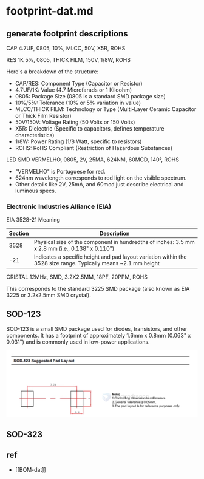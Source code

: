 
# footprint-dat.md


## generate footprint descriptions 

CAP 4.7UF, 0805, 10%, MLCC, 50V, X5R, ROHS

RES 1K 5%, 0805, THICK FILM, 150V, 1/8W, ROHS

Here's a breakdown of the structure:

- CAP/RES: Component Type (Capacitor or Resistor)
- 4.7UF/1K: Value (4.7 Microfarads or 1 Kiloohm)
- 0805: Package Size (0805 is a standard SMD package size)
- 10%/5%: Tolerance (10% or 5% variation in value)
- MLCC/THICK FILM: Technology or Type (Multi-Layer Ceramic Capacitor or Thick Film Resistor)
- 50V/150V: Voltage Rating (50 Volts or 150 Volts)
- X5R: Dielectric (Specific to capacitors, defines temperature characteristics)
- 1/8W: Power Rating (1/8 Watt, specific to resistors)
- ROHS: RoHS Compliant (Restriction of Hazardous Substances)

LED SMD VERMELHO, 0805, 2V, 25MA, 624NM, 60MCD, 140°, ROHS

- "VERMELHO" is Portuguese for red.
- 624nm wavelength corresponds to red light on the visible spectrum.
- Other details like 2V, 25mA, and 60mcd just describe electrical and luminous specs.

### Electronic Industries Alliance (EIA)


EIA 3528-21 Meaning

| Section | Description                                                                                                     |
| ------- | --------------------------------------------------------------------------------------------------------------- |
| 3528    | Physical size of the component in hundredths of inches: 3.5 mm x 2.8 mm (i.e., 0.138" x 0.110")                 |
| -21     | Indicates a specific height and pad layout variation within the 3528 size range. Typically means ~2.1 mm height |


CRISTAL 12MHz, SMD, 3.2X2.5MM, 18PF, 20PPM, ROHS

This corresponds to the standard 3225 SMD package (also known as EIA 3225 or 3.2x2.5mm SMD crystal).

## SOD-123

SOD-123 is a small SMD package used for diodes, transistors, and other components. It has a footprint of approximately 1.6mm x 0.8mm (0.063" x 0.031") and is commonly used in low-power applications.

![](2025-05-29-15-10-00.png)



## SOD-323 



## ref 

- [[BOM-dat]]